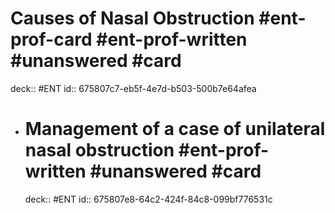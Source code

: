 # Causes of Nasal Obstruction #ent-prof-card #ent-prof-written #unanswered #card
deck:: #ENT
id:: 675807c7-eb5f-4e7d-b503-500b7e64afea
- # Management of a case of unilateral nasal obstruction #ent-prof-written #unanswered #card
  deck:: #ENT
  id:: 675807e8-64c2-424f-84c8-099bf776531c